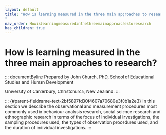 ```yaml
---
layout: default
title: "How is learning measured in the three main approaches to research? 
"
nav_order: Howislearningmeasuredinthethreemainapproachestoresearch
has_children: true
---
```

# How is learning measured in the three main approaches to research? 


::: documentByline
Prepared by John Church, PhD, School of Educational Studies and Human
Development

University of Canterbury, Christchurch, New Zealand.
:::

::: {#parent-fieldname-text-2bf5897fd30f4607a70680e3f0b1a2e3}
In this section we describe the observational and measurement procedures
most commonly used in behaviour analysis research, social science
research and ethnographic research in terms of the focus of individual
investigations, the sampling procedures used, the types of observation
procedures used, and the duration of individual investigations.
:::
